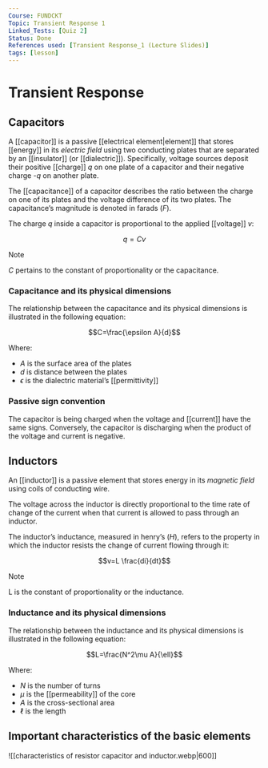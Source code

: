 ```yaml
---
Course: FUNDCKT
Topic: Transient Response 1
Linked_Tests: [Quiz 2]
Status: Done
References used: [Transient Response_1 (Lecture Slides)]
tags: [lesson]
---
```


# Transient Response

## Capacitors

A [[capacitor]] is a passive [[electrical element|element]] that stores [[energy]] in its *electric field* using two conducting plates that are separated by an [[insulator]] (or [[dialectric]]). Specifically, voltage sources deposit their positive [[charge]] $q$ on one plate of a capacitor and their negative charge -$q$ on another plate.

The [[capacitance]] of a capacitor describes the ratio between the charge on one of its plates and the voltage difference of its two plates. The capacitance’s magnitude is denoted in farads ($F$).

The charge $q$ inside a capacitor is proportional to the applied [[voltage]] $v$:

$$q=Cv$$

> [!NOTE]
> $C$ pertains to the constant of proportionality or the capacitance.

### Capacitance and its physical dimensions

The relationship between the capacitance and its physical dimensions is illustrated in the following equation:

$$C=\frac{\epsilon A}{d}$$

Where:

- $A$ is the surface area of the plates
- $d$ is distance between the plates
- $\epsilon$ is the dialectric material’s [[permittivity]]

### Passive sign convention

The capacitor is being charged when the voltage and [[current]] have the same signs. Conversely, the capacitor is discharging when the product of the voltage and current is negative.

## Inductors

An [[inductor]] is a passive element that stores energy in its *magnetic field* using coils of conducting wire.

The voltage across the inductor is directly proportional to the time rate of change of the current when that current is allowed to pass through an inductor.

The inductor’s inductance, measured in henry’s ($H$), refers to the property in which the inductor resists the change of current flowing through it:

$$v=L \frac{di}{dt}$$

> [!NOTE]
> L is the constant of proportionality or the inductance.

### Inductance and its physical dimensions

The relationship between the inductance and its physical dimensions is illustrated in the following equation:

$$L=\frac{N^2\mu A}{\ell}$$

Where:

- $N$ is the number of turns
- $\mu$ is the [[permeability]] of the core
- $A$ is the cross-sectional area
- $\ell$ is the length

## Important characteristics of the basic elements

![[characteristics of resistor capacitor and inductor.webp|600]]
